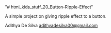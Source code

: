 "# html_kids_stuff_20_Button-Ripple-Effect" 

A simple project on giving ripple effect to a button.

Adithya De Silva
adithyadesilva00@gmail.com